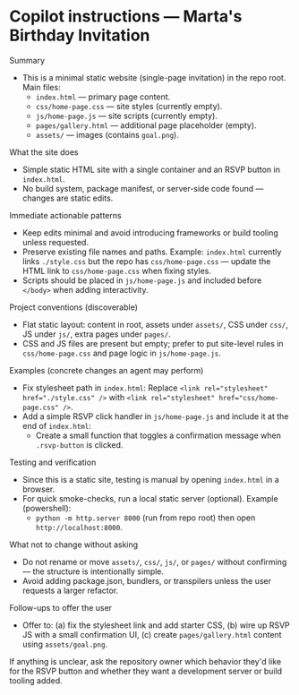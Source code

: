 <!--
Guidance for AI coding agents working on the "Marta's Birthday Invitation" static site.
Keep this file concise (20–50 lines). Only include repository-discoverable facts and concrete examples.
-->
# Copilot instructions — Marta's Birthday Invitation

Summary
- This is a minimal static website (single-page invitation) in the repo root. Main files:
  - `index.html` — primary page content.
  - `css/home-page.css` — site styles (currently empty).
  - `js/home-page.js` — site scripts (currently empty).
  - `pages/gallery.html` — additional page placeholder (empty).
  - `assets/` — images (contains `goal.png`).

What the site does
- Simple static HTML site with a single container and an RSVP button in `index.html`.
- No build system, package manifest, or server-side code found — changes are static edits.

Immediate actionable patterns
- Keep edits minimal and avoid introducing frameworks or build tooling unless requested.
- Preserve existing file names and paths. Example: `index.html` currently links `./style.css` but the repo has `css/home-page.css` — update the HTML link to `css/home-page.css` when fixing styles.
- Scripts should be placed in `js/home-page.js` and included before `</body>` when adding interactivity.

Project conventions (discoverable)
- Flat static layout: content in root, assets under `assets/`, CSS under `css/`, JS under `js/`, extra pages under `pages/`.
- CSS and JS files are present but empty; prefer to put site-level rules in `css/home-page.css` and page logic in `js/home-page.js`.

Examples (concrete changes an agent may perform)
- Fix stylesheet path in `index.html`:
  Replace `<link rel="stylesheet" href="./style.css" />` with `<link rel="stylesheet" href="css/home-page.css" />`.
- Add a simple RSVP click handler in `js/home-page.js` and include it at the end of `index.html`:
  - Create a small function that toggles a confirmation message when `.rsvp-button` is clicked.

Testing and verification
- Since this is a static site, testing is manual by opening `index.html` in a browser.
- For quick smoke-checks, run a local static server (optional). Example (powershell):
  - `python -m http.server 8000` (run from repo root) then open `http://localhost:8000`.

What not to change without asking
- Do not rename or move `assets/`, `css/`, `js/`, or `pages/` without confirming — the structure is intentionally simple.
- Avoid adding package.json, bundlers, or transpilers unless the user requests a larger refactor.

Follow-ups to offer the user
- Offer to: (a) fix the stylesheet link and add starter CSS, (b) wire up RSVP JS with a small confirmation UI, (c) create `pages/gallery.html` content using `assets/goal.png`.

If anything is unclear, ask the repository owner which behavior they'd like for the RSVP button and whether they want a development server or build tooling added.
